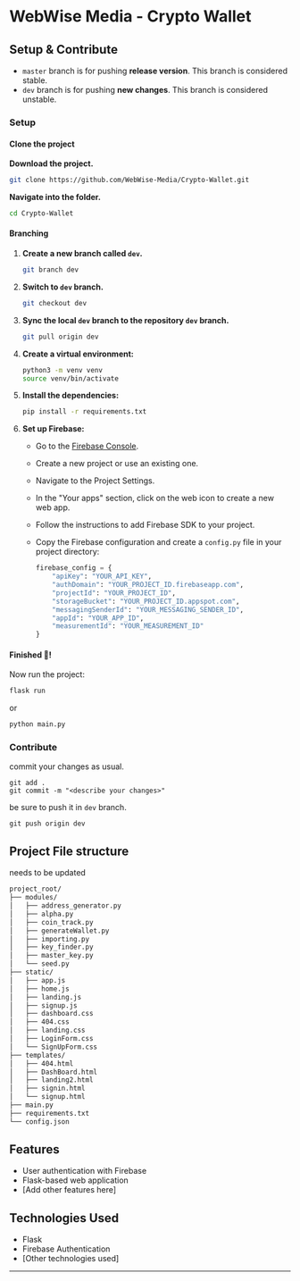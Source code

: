# WebWise Media - Crypto Wallet





## Setup & Contribute

- `master` branch is for pushing **release version**. This branch is considered stable.
- `dev` branch is for pushing **new changes**. This branch is considered unstable.

### Setup

#### Clone the project

 **Download the project.**

   ```bash
   git clone https://github.com/WebWise-Media/Crypto-Wallet.git
   ```

 **Navigate into the folder.**

   ```bash
   cd Crypto-Wallet
   ```

#### Branching

1. **Create a new branch called `dev`.**

   ```bash
   git branch dev
   ```

2. **Switch to `dev` branch.**

   ```bash
   git checkout dev
   ```

3. **Sync the local `dev` branch to the repository `dev` branch.**

   ```bash
   git pull origin dev
   ```

4. **Create a virtual environment:**

   ```bash
   python3 -m venv venv
   source venv/bin/activate
   ```

5. **Install the dependencies:**

   ```bash
   pip install -r requirements.txt
   ```

6. **Set up Firebase:**

   - Go to the [Firebase Console](https://console.firebase.google.com/).
   - Create a new project or use an existing one.
   - Navigate to the Project Settings.
   - In the "Your apps" section, click on the web icon to create a new web app.
   - Follow the instructions to add Firebase SDK to your project.
   - Copy the Firebase configuration and create a `config.py` file in your project directory:

     ```python
     firebase_config = {
         "apiKey": "YOUR_API_KEY",
         "authDomain": "YOUR_PROJECT_ID.firebaseapp.com",
         "projectId": "YOUR_PROJECT_ID",
         "storageBucket": "YOUR_PROJECT_ID.appspot.com",
         "messagingSenderId": "YOUR_MESSAGING_SENDER_ID",
         "appId": "YOUR_APP_ID",
         "measurementId": "YOUR_MEASUREMENT_ID"
     }
     ```

  #### Finished 🎉!

Now run the project:

   ```bash
   flask run 
   ```
   or
   
   ```bash
   python main.py
   ```



### Contribute

commit your changes as usual.
```
git add .
git commit -m "<describe your changes>"
```

be sure to push it in `dev` branch.
```
git push origin dev
```
  

## Project File structure
needs to be updated 

```markdown
project_root/
├── modules/
│   ├── address_generator.py
│   ├── alpha.py
│   ├── coin_track.py
│   ├── generateWallet.py
│   ├── importing.py
│   ├── key_finder.py
│   ├── master_key.py
│   └── seed.py
├── static/
│   ├── app.js
│   ├── home.js
│   ├── landing.js
│   ├── signup.js
│   ├── dashboard.css
│   ├── 404.css
│   ├── landing.css
│   ├── LoginForm.css
│   └── SignUpForm.css
├── templates/
│   ├── 404.html
│   ├── DashBoard.html
│   ├── landing2.html
│   ├── signin.html
│   └── signup.html
├── main.py
├── requirements.txt
└── config.json
```
## Features

- User authentication with Firebase
- Flask-based web application
- [Add other features here]

## Technologies Used

- Flask
- Firebase Authentication
- [Other technologies used]

---
